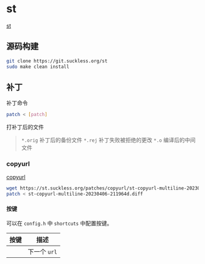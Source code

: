 # st

[st](https://st.suckless.org/)


## 源码构建

```bash
git clone https://git.suckless.org/st
sudo make clean install
```


## 补丁


补丁命令

```bash
patch < [patch]
```

打补丁后的文件

> `*.orig` 补丁后的备份文件
> `*.rej` 补丁失败被拒绝的更改
> `*.o` 编译后的中间文件

### copyurl

[copyurl](https://st.suckless.org/patches/copyurl/)

```bash
wget https://st.suckless.org/patches/copyurl/st-copyurl-multiline-20230406-211964d.diff
patch < st-copyurl-multiline-20230406-211964d.diff
```


#### 按键


可以在 `config.h` 中 `shortcuts` 中配置按键。

| 按键 | 描述 |
| -- | -- |
| <A-l> | 下一个 `url` |




